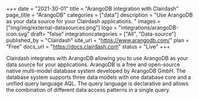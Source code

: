 +++
date = "2021-30-01"
title = "ArangoDB integration with Clairdash"
page_title = "ArangoDB"
categories = ["data"] 
description = "Use ArangoDB as your data source for your Clairdash applications. "
images = ["img/img/external-datasources.png"]
logo = "integrations/arangoDB-icon.svg"
draft= "false"
integrationcategories = ["All", "Data-source"]
published_by = "Clairdash"
site_url = "https://www.arangodb.com/"
plan = "Free"
docs_url = "https://docs.clairdash.com"
status = "Live" 
+++


Clairdash integrates with ArangoDB allowing you to use ArangoDB as your data source for your applications. ArangoDB is a free and open-source native multi-model database system developed by ArangoDB GmbH. The database system supports three data models with one database core and a unified query language AQL. The query language is declarative and allows the combination of different data access patterns in a single query.
